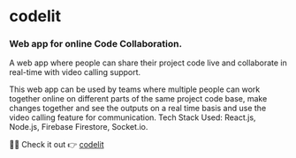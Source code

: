 <h1>codelit</h1>
<h3>Web app for online Code Collaboration.</h3>
<p>A web app where people can share their project code live and collaborate in real-time with video calling support.</p>
<p>This web app can be used by teams where multiple people can work together online on different parts of the same project code base, make changes together and see the outputs on a real time basis and use the video calling feature for communication.
Tech Stack Used: React.js, Node.js, Firebase Firestore, Socket.io.</p>

<span>🎉😋 Check it out 👉</span>
<a href="https://code-lit.netlify.app/" target="_blank">codelit</a>

